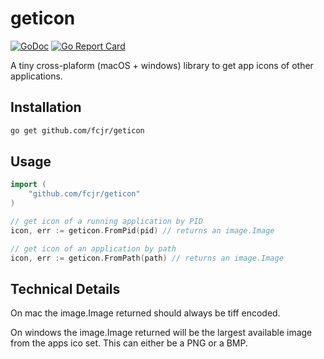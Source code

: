 # geticon

[![GoDoc][doc-img]][doc] [![Go Report Card][report-card-img]][report-card]

A tiny cross-plaform (macOS + windows) library to get app icons of other applications.

## Installation

```sh
go get github.com/fcjr/geticon
```

## Usage

```go
import (
    "github.com/fcjr/geticon"
)

// get icon of a running application by PID
icon, err := geticon.FromPid(pid) // returns an image.Image

// get icon of an application by path
icon, err := geticon.FromPath(path) // returns an image.Image
```

## Technical Details

On mac the image.Image returned should always be tiff encoded.

On windows the image.Image returned will be the largest available image from the apps
ico set.  This can either be a PNG or a BMP.

[doc-img]: https://img.shields.io/static/v1?label=godoc&message=reference&color=blue
[doc]: https://pkg.go.dev/github.com/fcjr/geticon?GOOS=darwin#section-documentation
[report-card-img]: https://goreportcard.com/badge/github.com/fcjr/geticon
[report-card]: https://goreportcard.com/report/github.com/fcjr/geticon
